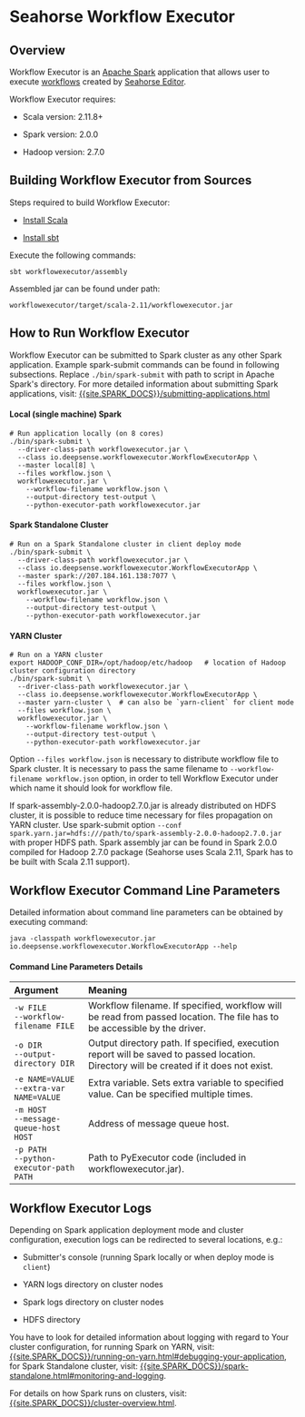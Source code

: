 # Seahorse Workflow Executor

## Overview

Workflow Executor is an <a target="_blank" href="http://spark.apache.org">Apache Spark</a>
application that allows user to execute <a target="_blank" href="http://seahorse.deepsense.io/docs/latest/workflowfile.html">workflows</a> created by <a target="_blank" href="http://editor.seahorse.deepsense.io"/>Seahorse Editor</a>.

Workflow Executor requires:

* Scala version: 2.11.8+

* Spark version: 2.0.0

* Hadoop version: 2.7.0

## Building Workflow Executor from Sources

Steps required to build Workflow Executor:

* <a target="_blank" href="http://www.scala-lang.org/download/install.html">Install Scala</a>

* <a target="_blank" href="http://www.scala-sbt.org/release/tutorial/Installing-sbt-on-Linux.html">Install sbt</a>

Execute the following commands:

    sbt workflowexecutor/assembly

Assembled jar can be found under path:

``workflowexecutor/target/scala-2.11/workflowexecutor.jar``

## How to Run Workflow Executor

Workflow Executor can be submitted to Spark cluster as any other Spark application.
Example spark-submit commands can be found in following subsections.
Replace `./bin/spark-submit` with path to script in Apache Spark's directory.
For more detailed information about submitting Spark applications, visit:
<a target="_blank" href="{{site.SPARK_DOCS}}/submitting-applications.html">{{site.SPARK_DOCS}}/submitting-applications.html</a>

#### Local (single machine) Spark
    # Run application locally (on 8 cores)
    ./bin/spark-submit \
      --driver-class-path workflowexecutor.jar \
      --class io.deepsense.workflowexecutor.WorkflowExecutorApp \
      --master local[8] \
      --files workflow.json \
      workflowexecutor.jar \
        --workflow-filename workflow.json \
        --output-directory test-output \
        --python-executor-path workflowexecutor.jar

#### Spark Standalone Cluster
    # Run on a Spark Standalone cluster in client deploy mode
    ./bin/spark-submit \
      --driver-class-path workflowexecutor.jar \
      --class io.deepsense.workflowexecutor.WorkflowExecutorApp \
      --master spark://207.184.161.138:7077 \
      --files workflow.json \
      workflowexecutor.jar \
        --workflow-filename workflow.json \
        --output-directory test-output \
        --python-executor-path workflowexecutor.jar

#### YARN Cluster
    # Run on a YARN cluster
    export HADOOP_CONF_DIR=/opt/hadoop/etc/hadoop   # location of Hadoop cluster configuration directory
    ./bin/spark-submit \
      --driver-class-path workflowexecutor.jar \
      --class io.deepsense.workflowexecutor.WorkflowExecutorApp \
      --master yarn-cluster \  # can also be `yarn-client` for client mode
      --files workflow.json \
      workflowexecutor.jar \
        --workflow-filename workflow.json \
        --output-directory test-output \
        --python-executor-path workflowexecutor.jar

Option ``--files workflow.json`` is necessary to distribute workflow file to Spark cluster.
It is necessary to pass the same filename to ``--workflow-filename workflow.json`` option,
in order to tell Workflow Executor under which name it should look for workflow file.

If spark-assembly-2.0.0-hadoop2.7.0.jar is already distributed
on HDFS cluster, it is possible to reduce time necessary for files propagation on YARN cluster.
Use spark-submit option
``--conf spark.yarn.jar=hdfs:///path/to/spark-assembly-2.0.0-hadoop2.7.0.jar``
with proper HDFS path.
Spark assembly jar can be found in Spark 2.0.0 compiled for
Hadoop 2.7.0 package (Seahorse uses Scala 2.11, Spark has to be built with Scala 2.11 support).



## Workflow Executor Command Line Parameters

Detailed information about command line parameters can be obtained by executing command:

``java -classpath workflowexecutor.jar io.deepsense.workflowexecutor.WorkflowExecutorApp --help``

#### Command Line Parameters Details

| Argument                                                        | Meaning |
|:----------------------------------------------------------------|:--------|
| ``-w FILE``<BR/>``--workflow-filename FILE``                    | Workflow filename. If specified, workflow will be read from passed location. The file has to be accessible by the driver. |
| ``-o DIR``<BR/>``--output-directory DIR``                       | Output directory path. If specified, execution report will be saved to passed location. Directory will be created if it does not exist. |
| ``-e NAME=VALUE``<BR/>``--extra-var NAME=VALUE``                | Extra variable. Sets extra variable to specified value. Can be specified multiple times. |
| ``-m HOST``<BR/>``--message-queue-host HOST``                   | Address of message queue host. |
| ``-p PATH``<BR/>``--python-executor-path PATH``                 | Path to PyExecutor code (included in workflowexecutor.jar). |


## Workflow Executor Logs

Depending on Spark application deployment mode and cluster configuration, execution logs can be
redirected to several locations, e.g.:

* Submitter's console (running Spark locally or when deploy mode is `client`)

* YARN logs directory on cluster nodes

* Spark logs directory on cluster nodes

* HDFS directory

You have to look for detailed information about logging with regard to Your cluster configuration,
for running Spark on YARN, visit:
<a target="_blank" href="{{site.SPARK_DOCS}}/running-on-yarn.html#debugging-your-application">{{site.SPARK_DOCS}}/running-on-yarn.html#debugging-your-application</a>,
for Spark Standalone cluster, visit:
<a target="_blank" href="{{site.SPARK_DOCS}}/spark-standalone.html#monitoring-and-logging">{{site.SPARK_DOCS}}/spark-standalone.html#monitoring-and-logging</a>.

For details on how Spark runs on clusters, visit:
<a target="_blank" href="{{site.SPARK_DOCS}}/cluster-overview.html">{{site.SPARK_DOCS}}/cluster-overview.html</a>.
